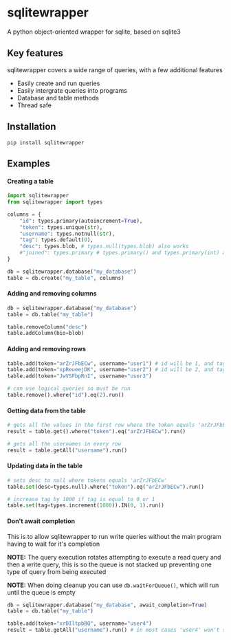 # sqlitewrapper
A python object-oriented wrapper for sqlite, based on sqlite3

## Key features
sqlitewrapper covers a wide range of queries, with a few additional features
 - Easily create and run queries
 - Easily intergrate queries into programs
 - Database and table methods
 - Thread safe

## Installation
```
pip install sqlitewrapper
```

## Examples

#### Creating a table
```py
import sqlitewrapper
from sqlitewrapper import types

columns = {
    "id": types.primary(autoincrement=True),
    "token": types.unique(str),
    "username": types.notnull(str),
    "tag": types.default(0),
    "desc": types.blob, # types.null(types.blob) also works
    #"joined": types.primary # types.primary() and types.primary(int) also work, but you can't have multiple primary keys if one of them is autoincrementing
}

db = sqlitewrapper.database("my_database")
table = db.create("my_table", columns)
```

#### Adding and removing columns
```py
db = sqlitewrapper.database("my_database")
table = db.table("my_table")

table.removeColumn("desc")
table.addColumn(bio=blob)
```

#### Adding and removing rows
```py
table.add(token="arZrJFbECw", username="user1") # id will be 1, and tag will be 0
table.add(token="xpReueejDK", username="user2") # id will be 2, and tag will be 0
table.add(token="JwVSFbpRnI", username="user3")

# can use logical queries so must be run
table.remove().where("id").eq(2).run()
```

#### Getting data from the table
```py
# gets all the values in the first row where the token equals 'arZrJFbECw'
result = table.get().where("token").eq("arZrJFbECw").run()

# gets all the usernames in every row
result = table.getAll("username").run()
```
#### Updating data in the table
```py
# sets desc to null where tokens equals 'arZrJFbECw'
table.set(desc=types.null).where("token").eq("arZrJFbECw").run()

# increase tag by 1000 if tag is equal to 0 or 1
table.set(tag=types.increment(1000)).IN(0, 1).run()
```

#### Don't await completion
This is to allow sqlitewrapper to run write queries without the main program having to wait for it's completion

**NOTE:** The query execution rotates attempting to execute a read query and then a write query, this is so the queue is not stacked up preventing one type of query from being executed

**NOTE:** When doing cleanup you can use `db.waitForQueue()`, which will run until the queue is empty
```py
db = sqlitewrapper.database("my_database", await_completion=True)
table = db.table("my_table")

table.add(token="xrDIltpbBQ", username="user4")
result = table.getAll("username").run() # in most cases 'user4' won't show up
```